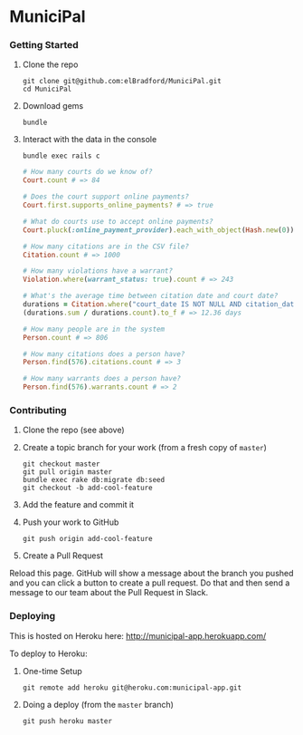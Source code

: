 # MuniciPal

### Getting Started

1. Clone the repo

    ```
    git clone git@github.com:elBradford/MuniciPal.git
    cd MuniciPal
    ```

2. Download gems

    ```
    bundle
    ```

3. Interact with the data in the console

    ```
    bundle exec rails c
    ```

    ```ruby
    # How many courts do we know of?
    Court.count # => 84

    # Does the court support online payments?
    Court.first.supports_online_payments? # => true
    
    # What do courts use to accept online payments?
    Court.pluck(:online_payment_provider).each_with_object(Hash.new(0)) { |provider, hash| hash[provider] += 1 } # => {"iPayCourt"=>24, "IPG"=>12, nil=>25, "Collector Solutions"=>1, "Ncourt"=>21, "Municipal Online Payments"=>1}
    
    # How many citations are in the CSV file?
    Citation.count # => 1000

    # How many violations have a warrant?
    Violation.where(warrant_status: true).count # => 243

    # What's the average time between citation date and court date?
    durations = Citation.where("court_date IS NOT NULL AND citation_date IS NOT NULL").pluck(:court_date, :citation_date).map { |a, b| a - b }
    (durations.sum / durations.count).to_f # => 12.36 days
    
    # How many people are in the system
    Person.count # => 806
    
    # How many citations does a person have?
    Person.find(576).citations.count # => 3
    
    # How many warrants does a person have?
    Person.find(576).warrants.count # => 2
    ```


### Contributing

1. Clone the repo (see above)

2. Create a topic branch for your work (from a fresh copy of `master`)

    ```
    git checkout master
    git pull origin master
    bundle exec rake db:migrate db:seed
    git checkout -b add-cool-feature
    ```

3. Add the feature and commit it

4. Push your work to GitHub

    ```
    git push origin add-cool-feature
    ```

5. Create a Pull Request

Reload this page. GitHub will show a message about the branch you pushed and you can click a button to create a pull request. Do that and then send a message to our team about the Pull Request in Slack.



### Deploying

This is hosted on Heroku here: http://municipal-app.herokuapp.com/

To deploy to Heroku:

1. One-time Setup

    ```
    git remote add heroku git@heroku.com:municipal-app.git
    ```

2. Doing a deploy (from the `master` branch)

    ```
    git push heroku master
    ```
